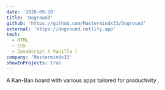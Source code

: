 ```yaml
---
date: '2020-09-20'
title: 'Doground'
github: 'https://github.com/Mastermindx33/Doground'
external: 'https://doground.netlify.app'
tech:
  - HTML
  - CSS
  - JavaScript ( Vanilla )
company: 'Mastermindx33'
showInProjects: true
---
```


A Kan-Ban board with various apps tailored for productivity .

